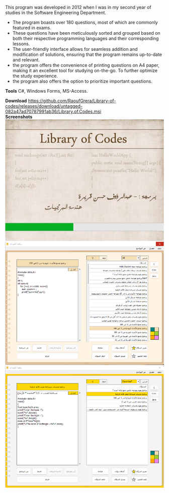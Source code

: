 This program was developed in 2012 when I was in my second year of studies in the Software Engineering Department.
- The program boasts over 180 questions, most of which are commonly featured in exams.
- These questions have been meticulously sorted and grouped based on both their respective programming languages and their corresponding lessons.
- The user-friendly interface allows for seamless addition and modification of solutions, ensuring that the program remains up-to-date and relevant.
- the program offers the convenience of printing questions on A4 paper, making it an excellent tool for studying on-the-go. To further optimize the study experience.
- the program also offers the option to prioritize important questions.

**Tools**
C#, Windows Forms, MS-Access.

**Download**
https://github.com/RaoufGrera/Library-of-codes/releases/download/untagged-082a47ad70787991ab36/Library.of.Codes.msi
<br />
**Screenshots**
<br />
![splash-screen](https://raw.githubusercontent.com/RaoufGrera/Library-of-codes/main/library-of-codes-splash-screen.jpg)
<br />
![library-of-codes](https://raw.githubusercontent.com/RaoufGrera/Library-of-codes/main/library-of-codes-1.png.png)
<br />
![library-of-codes-2](https://raw.githubusercontent.com/RaoufGrera/Library-of-codes/main/library-of-codes-2.png)
